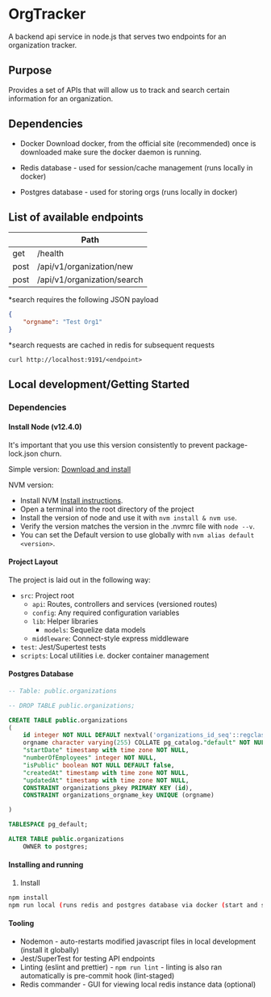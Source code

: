# OrgTracker

A backend api service in node.js that serves two endpoints for an organization tracker.


## Purpose
Provides a set of APIs that will allow us to track and search certain information for an organization.


## Dependencies
- Docker
Download docker, from the official site (recommended)
once is downloaded make sure the docker daemon is running.

- Redis database - used for session/cache management (runs locally in docker)
- Postgres database - used for storing orgs (runs locally in docker)

## List of available endpoints

|        	| Path                   	    |
|--------	|------------------------	    |
| get   	| /health                	    |
| post   	| /api/v1/organization/new    | # creates a new organization
| post   	| /api/v1/organization/search | # searches for an organization*

*search requires the following JSON payload
```json
{
    "orgname": "Test Org1"
}
```
*search requests are cached in redis for subsequent requests

`curl http://localhost:9191/<endpoint>`


## Local development/Getting Started


### Dependencies

#### Install Node (v12.4.0)
It's important that you use this version consistently to prevent package-lock.json churn.

Simple version:
[Download and install](https://nodejs.org/download/release/v10.16.0/)

NVM version:
* Install NVM [Install instructions](https://github.com/creationix/nvm#install-script).
* Open a terminal into the root directory of the project
* Install the version of node and use it with `nvm install & nvm use`.
* Verify the version matches the version in the .nvmrc file with `node --v`.
* You can set the Default version to use globally with `nvm alias default <version>`.


#### Project Layout
The project is laid out in the following way:
- `src`: Project root
  - `api`: Routes, controllers and services (versioned routes)
   - `config`: Any required configuration variables
  - `lib`: Helper libraries
    - `models`: Sequelize data models
  - `middleware`: Connect-style express middleware
- `test`: Jest/Supertest tests
- `scripts`: Local utilities i.e. docker container management


#### Postgres Database

```sql
-- Table: public.organizations

-- DROP TABLE public.organizations;

CREATE TABLE public.organizations
(
    id integer NOT NULL DEFAULT nextval('organizations_id_seq'::regclass),
    orgname character varying(255) COLLATE pg_catalog."default" NOT NULL,
    "startDate" timestamp with time zone NOT NULL,
    "numberOfEmployees" integer NOT NULL,
    "isPublic" boolean NOT NULL DEFAULT false,
    "createdAt" timestamp with time zone NOT NULL,
    "updatedAt" timestamp with time zone NOT NULL,
    CONSTRAINT organizations_pkey PRIMARY KEY (id),
    CONSTRAINT organizations_orgname_key UNIQUE (orgname)

)

TABLESPACE pg_default;

ALTER TABLE public.organizations
    OWNER to postgres;
```

#### Installing and running

1. Install
```sh
npm install
npm run local (runs redis and postgres database via docker (start and stop using redis_start and redis_stop scripts))
```

#### Tooling
- Nodemon - auto-restarts modified javascript files in local development (install it globally)
- Jest/SuperTest for testing API endpoints
- Linting (eslint and prettier) - `npm run lint` - linting is also ran automatically is pre-commit hook (lint-staged)
- Redis commander - GUI for viewing local redis instance data (optional)









